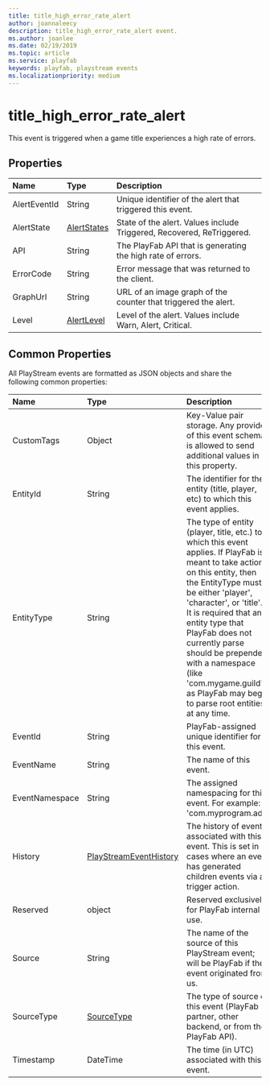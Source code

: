 ```yaml
---
title: title_high_error_rate_alert
author: joannaleecy
description: title_high_error_rate_alert event.
ms.author: joanlee
ms.date: 02/19/2019
ms.topic: article
ms.service: playfab
keywords: playfab, playstream events
ms.localizationpriority: medium
---
```


# title_high_error_rate_alert

This event is triggered when a game title experiences a high rate of errors.

## Properties

|Name|Type|Description|
| :--------------------|:-------------------|:----------------------|
|AlertEventId|String|Unique identifier of the alert that triggered this event.|
|AlertState|[AlertStates](data-types/alertstates.md)|State of the alert. Values include Triggered, Recovered, ReTriggered.|
|API|String|The PlayFab API that is generating the high rate of errors.|
|ErrorCode|String|Error message that was returned to the client.|
|GraphUrl|String|URL of an image graph of the counter that triggered the alert.|
|Level|[AlertLevel](data-types/alertlevel.md)|Level of the alert. Values include Warn, Alert, Critical.|

## Common Properties

All PlayStream events are formatted as JSON objects and share the following common properties:

|Name|Type|Description|
| :--------------------|:-------------------|:----------------------|
|CustomTags|Object|Key-Value pair storage. Any provider of this event schema is allowed to send additional values in this property.|
|EntityId|String|The identifier for the entity (title, player, etc) to which this event applies.|
|EntityType|String|The type of entity (player, title, etc.) to which this event applies. If PlayFab is meant to take action on this entity, then the EntityType must be either 'player', 'character', or 'title'. It is required that any entity type that PlayFab does not currently parse should be prepended with a namespace (like 'com.mygame.guild') as PlayFab may begin to parse root entities at any time.|
|EventId|String|PlayFab-assigned unique identifier for this event.|
|EventName|String|The name of this event.|
|EventNamespace|String|The assigned namespacing for this event. For example: 'com.myprogram.ads'|
|History|[PlayStreamEventHistory](data-types/playstreameventhistory.md)|The history of events associated with this event. This is set in cases where an event has generated children events via a trigger action.|
|Reserved|object|Reserved exclusively for PlayFab internal use.|
|Source|String|The name of the source of this PlayStream event; will be PlayFab if the event originated from us.|
|SourceType|[SourceType](data-types/sourcetype.md)|The type of source of this event (PlayFab partner, other backend, or from the PlayFab API).|
|Timestamp|DateTime|The time (in UTC) associated with this event.|